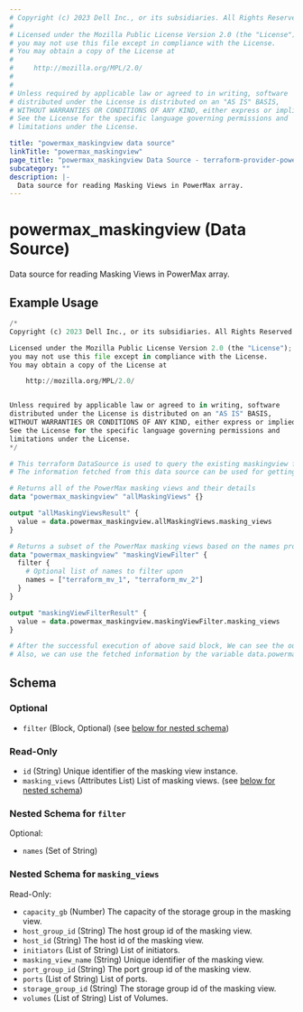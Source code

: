 ```yaml
---
# Copyright (c) 2023 Dell Inc., or its subsidiaries. All Rights Reserved.
#
# Licensed under the Mozilla Public License Version 2.0 (the "License");
# you may not use this file except in compliance with the License.
# You may obtain a copy of the License at
#
#     http://mozilla.org/MPL/2.0/
#
#
# Unless required by applicable law or agreed to in writing, software
# distributed under the License is distributed on an "AS IS" BASIS,
# WITHOUT WARRANTIES OR CONDITIONS OF ANY KIND, either express or implied.
# See the License for the specific language governing permissions and
# limitations under the License.

title: "powermax_maskingview data source"
linkTitle: "powermax_maskingview"
page_title: "powermax_maskingview Data Source - terraform-provider-powermax"
subcategory: ""
description: |-
  Data source for reading Masking Views in PowerMax array.
---
```


# powermax_maskingview (Data Source)

Data source for reading Masking Views in PowerMax array.

## Example Usage

```terraform
/*
Copyright (c) 2023 Dell Inc., or its subsidiaries. All Rights Reserved.

Licensed under the Mozilla Public License Version 2.0 (the "License");
you may not use this file except in compliance with the License.
You may obtain a copy of the License at

    http://mozilla.org/MPL/2.0/


Unless required by applicable law or agreed to in writing, software
distributed under the License is distributed on an "AS IS" BASIS,
WITHOUT WARRANTIES OR CONDITIONS OF ANY KIND, either express or implied.
See the License for the specific language governing permissions and
limitations under the License.
*/

# This terraform DataSource is used to query the existing maskingview from PowerMax array.
# The information fetched from this data source can be used for getting the details / for further processing in resource block.

# Returns all of the PowerMax masking views and their details
data "powermax_maskingview" "allMaskingViews" {}

output "allMaskingViewsResult" {
  value = data.powermax_maskingview.allMaskingViews.masking_views
}

# Returns a subset of the PowerMax masking views based on the names provided in the `names` filter block and their details
data "powermax_maskingview" "maskingViewFilter" {
  filter {
    # Optional list of names to filter upon
    names = ["terraform_mv_1", "terraform_mv_2"]
  }
}

output "maskingViewFilterResult" {
  value = data.powermax_maskingview.maskingViewFilter.masking_views
}

# After the successful execution of above said block, We can see the output value by executing 'terraform output' command.
# Also, we can use the fetched information by the variable data.powermax_maskingview.example
```

<!-- schema generated by tfplugindocs -->
## Schema

### Optional

- `filter` (Block, Optional) (see [below for nested schema](#nestedblock--filter))

### Read-Only

- `id` (String) Unique identifier of the masking view instance.
- `masking_views` (Attributes List) List of masking views. (see [below for nested schema](#nestedatt--masking_views))

<a id="nestedblock--filter"></a>
### Nested Schema for `filter`

Optional:

- `names` (Set of String)


<a id="nestedatt--masking_views"></a>
### Nested Schema for `masking_views`

Read-Only:

- `capacity_gb` (Number) The capacity of the storage group in the masking view.
- `host_group_id` (String) The host group id of the masking view.
- `host_id` (String) The host id of the masking view.
- `initiators` (List of String) List of initiators.
- `masking_view_name` (String) Unique identifier of the masking view.
- `port_group_id` (String) The port group id of the masking view.
- `ports` (List of String) List of ports.
- `storage_group_id` (String) The storage group id of the masking view.
- `volumes` (List of String) List of Volumes.